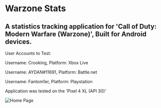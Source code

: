# Warzone Stats
## A statistics tracking application for 'Call of Duty: Modern Warfare (Warzone)', Built for Android devices.

User Accounts to Test:

Username: Crooking,
Platform: Xbox Live

Username: AYDAN#11691,
Platform: Battle.net

Username: Fantom1er,
Platform: Playstation

Application was tested on the 'Pixel 4 XL (API 30)'

![Home Page](https://user-images.githubusercontent.com/55953362/117538651-2065dd00-afff-11eb-85d3-f272dc09c4d3.png) 
